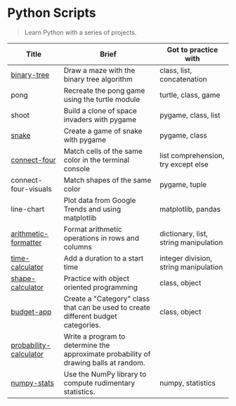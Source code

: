 # Python Scripts

> Learn Python with a series of projects.

| Title                                                                              | Brief                                                                                | Got to practice with                  |
| ---------------------------------------------------------------------------------- | ------------------------------------------------------------------------------------ | ------------------------------------- |
| [binary-tree](https://repl.it/@borntofrappe/binarytree)                            | Draw a maze with the binary tree algorithm                                           | class, list, concatenation            |
| pong                                                                               | Recreate the pong game using the turtle module                                       | turtle, class, game                   |
| shoot                                                                              | Build a clone of space invaders with pygame                                          | pygame, class, list                   |
| [snake](https://repl.it/@borntofrappe/snake)                                       | Create a game of snake with pygame                                                   | pygame, class                         |
| [connect-four](https://repl.it/@borntofrappe/connect-four)                         | Match cells of the same color in the terminal console                                | list comprehension, try except else   |
| connect-four-visuals                                                               | Match shapes of the same color                                                       | pygame, tuple                         |
| line-chart                                                                         | Plot data from Google Trends and using matplotlib                                    | matplotlib, pandas                    |
| [arithmetic-formatter](https://repl.it/@borntofrappe/fcc-arithmetic-arranger)      | Format arithmetic operations in rows and columns                                     | dictionary, list, string manipulation |
| [time-calculator](https://repl.it/@borntofrappe/fcc-time-calculator)               | Add a duration to a start time                                                       | integer division, string manipulation |
| [shape-calculator](https://repl.it/@borntofrappe/fcc-shape-calculator)             | Practice with object oriented programming                                            | class, object                         |
| [budget-app](https://repl.it/@borntofrappe/fcc-budget-app)                         | Create a "Category" class that can be used to create different budget categories.    | class, object                         |
| [probability-calculator](https://repl.it/@borntofrappe/fcc-probability-calculator) | Write a program to determine the approximate probability of drawing balls at random. |                                       |
| [numpy-stats](https://repl.it/@borntofrappe/fcc-mean-var-std)                      | Use the NumPy library to compute rudimentary statistics.                             | numpy, statistics                     |
